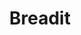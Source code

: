 ---
title: Breadit
crosslinks:
- u_imguralbumbot
- youtubefactsbot
- youtubot
- Baking
- Sourdough
- Pizza
- food
- grilledcheese
- livven
- sousvide
- 52weeksofcooking
- MassdropBot
- gardening
- cereal
- skookum
- biggreenegg
- Serendipity
- 2w722pl
- FoodPorn
- smoking
---